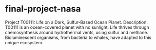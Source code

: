 # final-project-nasa
Project T00111: Life on a Dark, Sulfur-Based Ocean Planet. Description:  T00111 is an ocean-covered planet with no sunlight. Life thrives through chemosynthesis around hydrothermal vents, using sulfur and methane. Bioluminescent organisms, from bacteria to whales, have adapted to this unique ecosystem. 
